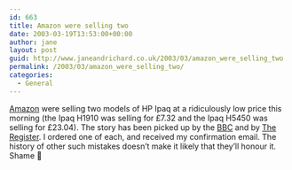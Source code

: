 ```yaml
---
id: 663
title: Amazon were selling two
date: 2003-03-19T13:53:00+00:00
author: jane
layout: post
guid: http://www.janeandrichard.co.uk/2003/03/amazon_were_selling_two
permalink: /2003/03/amazon_were_selling_two/
categories:
  - General
---
```

[Amazon](http://www.amazon.co.uk/) were selling two models of HP Ipaq at a ridiculously low price this morning (the Ipaq H1910 was selling for &#163;7.32 and the Ipaq H5450 was selling for &#163;23.04). The story has been picked up by the [BBC](http://news.bbc.co.uk/1/hi/business/2864461.stm) and by [The Register](http://theregister.co.uk/content/54/29820.html). I ordered one of each, and received my confirmation email. The history of other such mistakes doesn&#8217;t make it likely that they&#8217;ll honour it. Shame 🙁